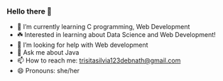 ### Hello there 👋

- 🌱 I’m currently learning C programming, Web Development
- ☘️ Interested in learning about Data Science and Web Development! 
- 🤔 I’m looking for help with Web development 
- 💬 Ask me about Java
- 📫 How to reach me: trisitasilvia123debnath@gmail.com
- 😄 Pronouns: she/her

